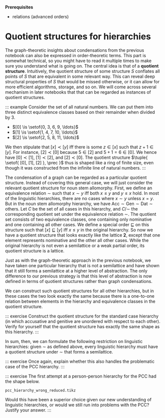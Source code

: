**Prerequisites**

- relations (advanced orders)

# Quotient structures for hierarchies

The graph-theoretic insights about condensations from the previous notebook can also be expressed in order-theoretic terms.
This part is somewhat technical, so you might have to read it multiple times to make sure you understand what is going on.
The central idea is that of a **quotient structure**.
Intuitively, the quotient structure of some structure $S$ conflates all points of $S$ that are equivalent in some relevant way.
This can reveal deep structural properties of $S$ that would be missed otherwise, or it can allow for more efficient algorithms, storage, and so on.
We will come across several mechanism in later notebooks that that can be regarded as instances of quotient structures.

::: example
Consider the set of all natural numbers.
We can put them into three distinct equivalence classes based on their remainder when divided by $3$.


- $[0] \is \setof{0, 3, 6, 9, \ldots}$
- $[1] \is \setof{1, 4, 7, 10, \ldots}$
- $[2] \is \setof{2, 5, 8, 11, \ldots}$


We then stipulate that $[x] \prec [y]$ iff there is some $z \in [x]$ such that $z + 1 \in [y]$.
For instance, $[2] \prec [0]$ because $5 \in [2]$ and $5 + 1 = 6 \in [0]$.
We hence have $[0] \prec [1]$, $[1] \prec [2]$, and $[2] \prec [0]$.
The quotient structure $\tuple{ \setof{ [0], [1], [2] }, \prec }$ thus is shaped like a ring of finite size, even though it was constructed from the infinite line of natural numbers.
:::

The condensation of a graph can be regarded as a particular quotient structure.
Instead of covering this general case, we will just consider the relevant quotient structure for noun stem allomorphy.
First, we define an equivalence relation $\sim$ such that $x \sim y$ iff both $x \leq y$ and $y \leq x$ hold.
In most of the linguistic hierarchies, there are no cases where $x \sim y$ unless $x = y$.
But in the noun stem allomorphy hierarchy, we have
$\text{Acc} \sim \text{Gen} \sim \text{Dat} \sim \text{others}$.
Let $C$ be the set of all cases in this hierarchy, and $C/\sim$ the corresponding quotient set under the equivalence relation $\sim$.
The quotient set consists of two equivalence classes, one containing only nominative and one containing all other cases.
We define a special order $\sqsubseteq$ on this structure such that $[x] \sqsubseteq [y]$ iff $x \leq y$ in the original hierarchy.
So now we have a quotient structure that looks exactly like the lattice **2**, except that one element represents nominative and the other all other cases.
While the original hierarchy is not even a semilattice or a weak partial order, its quotient structure is a lattice.

Just as with the graph-theoretic approach in the previous notebook, we have taken one particular hierarchy that is not a semilattice and have shown that it still forms a semilattice at a higher level of abstraction.
The only difference to our previous strategy is that this level of abstraction is now defined in terms of quotient structures rather than graph condensations.

We can construct such quotient structures for all other hierarchies, but in these cases the two look exactly the same because there is a one-to-one relation between elements in the hierarchy and equivalence classes in the quotient structure.

::: exercise
Construct the quotient structure for the standard case hierarchy (in which accusative and genitive are unordered with respect to each other).
Verify for yourself that the quotient structure has exactly the same shape as this hierarchy.
:::

In sum, then, we can formulate the following restriction on linguistic hierarchies: given $\sim$ as defined above, every linguistic hierarchy must have a quotient structure under $\sim$ that forms a semilattice.

::: exercise
Once again, explain whether this also handles the problematic case of the PCC hierarchy.
:::

::: exercise
The first attempt at a person-person hierarchy for the PCC had the shape below.

~~~ {.include-tikz size=mid}
pcc_hierarchy_wrong_reduced.tikz
~~~

Would this have been a superior choice given our new understanding of linguistic hierarchies, or would we still run into problems with the PCC?
Justify your answer.
:::
